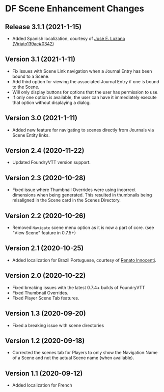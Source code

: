# DF Scene Enhancement Changes

## Release 3.1.1 (2021-1-15)
- Added Spanish localization, courtesy of [José E. Lozano (Viriato139ac#0342)](https://github.com/lozalojo)

## Version 3.1 (2021-1-11)
- Fix issues with Scene Link navigation when a Journal Entry has been bound to a Scene.
- Add third option for viewing the associated Journal Entry if one is bound to the Scene.
- Will only display buttons for options that the user has permission to use.
- If only one option is available, the user can have it immediately execute that option without displaying a dialog.

## Version 3.0 (2021-1-11)
- Added new feature for navigating to scenes directly from Journals via Scene Entity links.

## Version 2.4 (2020-11-22)
- Updated FoundryVTT version support.

## Version 2.3 (2020-10-28)
- Fixed issue where Thumbnail Overrides were using incorrect dimensions when being generated. This resulted in thumbnails being misaligned in the Scene card in the Scenes Directory.

## Version 2.2 (2020-10-26)
- Removed `Navigate` scene menu option as it is now a part of core. (see "View Scene" feature in 0.7.5+)

## Version 2.1 (2020-10-25)
- Added localization for Brazil Portuguese, courtesy of [Renato Innocenti](https://github.com/rinnocenti).

## Version 2.0 (2020-10-22)
- Fixed breaking issues with the latest 0.7.4+ builds of FoundryVTT
- Fixed Thumbnail Overrides.
- Fixed Player Scene Tab features.

## Version 1.3 (2020-09-20)
- Fixed a breaking issue with scene directories

## Version 1.2 (2020-09-18)
- Corrected the scenes tab for Players to only show the Navigation Name of a Scene and not the actual Scene name (when available).

## Version 1.1 (2020-09-12)
- Added localization for French
